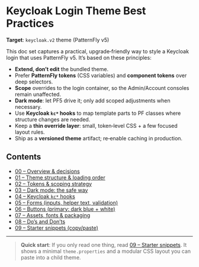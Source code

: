 # Keycloak Login Theme Best Practices
**Target**: `keycloak.v2` theme (PatternFly v5)

This doc set captures a practical, upgrade‑friendly way to style a Keycloak login that uses PatternFly v5. It’s based on these principles:

- **Extend, don’t edit** the bundled theme.
- Prefer **PatternFly tokens** (CSS variables) and **component tokens** over deep selectors.
- **Scope** overrides to the login container, so the Admin/Account consoles remain unaffected.
- **Dark mode**: let PF5 drive it; only add scoped adjustments when necessary.
- Use **Keycloak `kc*` hooks** to map template parts to PF classes where structure changes are needed.
- Keep a **thin override layer**: small, token‑level CSS + a few focused layout rules.
- Ship as a **versioned theme** artifact; re‑enable caching in production.

## Contents
- [00 – Overview & decisions](00-overview.md)
- [01 – Theme structure & loading order](01-theme-structure.md)
- [02 – Tokens & scoping strategy](02-tokens-and-scoping.md)
- [03 – Dark mode: the safe way](03-dark-mode.md)
- [04 – Keycloak `kc*` hooks](04-kc-hooks.md)
- [05 – Forms (inputs, helper text, validation)](05-forms.md)
- [06 – Buttons (primary: dark blue + white)](06-buttons.md)
- [07 – Assets, fonts & packaging](07-assets-and-packaging.md)
- [08 – Do’s and Don’ts](08-dos-and-donts.md)
- [09 – Starter snippets (copy/paste)](09-starter-snippets.md)

---

> **Quick start**: If you only read one thing, read [09 – Starter snippets](09-starter-snippets.md). It shows a minimal `theme.properties` and a modular CSS layout you can paste into a child theme.
